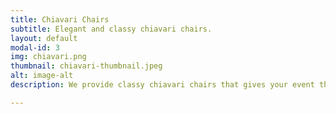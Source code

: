 ```yaml
---
title: Chiavari Chairs
subtitle: Elegant and classy chiavari chairs.
layout: default
modal-id: 3
img: chiavari.png
thumbnail: chiavari-thumbnail.jpeg
alt: image-alt
description: We provide classy chiavari chairs that gives your event the touch and the finesse it deserves. Chiavari chairs are strong and provides you guests with great comfort. It can be used for any outdoor or indoor events.

---
```

